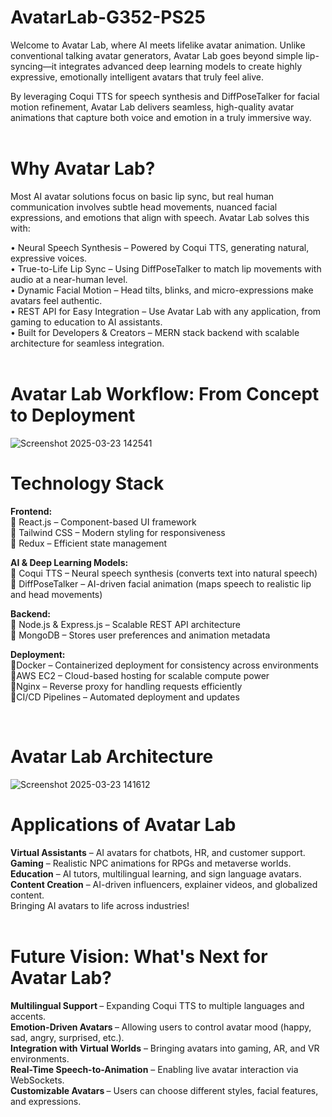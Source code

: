 # AvatarLab-G352-PS25

Welcome to Avatar Lab, where AI meets lifelike avatar animation. Unlike conventional talking avatar generators, Avatar Lab goes beyond simple lip-syncing—it integrates advanced deep learning models to create highly expressive, emotionally intelligent avatars that truly feel alive.

By leveraging Coqui TTS for speech synthesis and DiffPoseTalker for facial motion refinement, Avatar Lab delivers seamless, high-quality avatar animations that capture both voice and emotion in a truly immersive way.<br><br>


#  Why Avatar Lab?

Most AI avatar solutions focus on basic lip sync, but real human communication involves subtle head movements, nuanced facial expressions, and emotions that align with speech. Avatar Lab solves this with:

• Neural Speech Synthesis – Powered by Coqui TTS, generating natural, expressive voices.<br>
• True-to-Life Lip Sync – Using DiffPoseTalker to match lip movements with audio at a near-human level.<br>
• Dynamic Facial Motion – Head tilts, blinks, and micro-expressions make avatars feel authentic.<br>
• REST API for Easy Integration – Use Avatar Lab with any application, from gaming to education to AI assistants.<br>
• Built for Developers & Creators – MERN stack backend with scalable architecture for seamless integration.<br>
<br>

#  Avatar Lab Workflow: From Concept to Deployment
![Screenshot 2025-03-23 142541](https://github.com/user-attachments/assets/a18949f7-c52b-4d87-94ca-fa26906e4f53)


#  Technology Stack
<b> Frontend:</b><br>
🔹 React.js – Component-based UI framework<br>
🔹 Tailwind CSS – Modern styling for responsiveness<br>
🔹 Redux – Efficient state management<br>

<b> AI & Deep Learning Models:</b><br>
🔹 Coqui TTS – Neural speech synthesis (converts text into natural speech)<br>
🔹 DiffPoseTalker – AI-driven facial animation (maps speech to realistic lip and head movements)<br>

<b> Backend:</b><br>
🔹 Node.js & Express.js – Scalable REST API architecture<br>
🔹 MongoDB – Stores user preferences and animation metadata<br>

<b>Deployment:</b><br>
🔹Docker – Containerized deployment for consistency across environments<br>
🔹AWS EC2 – Cloud-based hosting for scalable compute power<br>
🔹Nginx – Reverse proxy for handling requests efficiently<br>
🔹CI/CD Pipelines – Automated deployment and updates<br>

<br>

#   Avatar Lab Architecture

![Screenshot 2025-03-23 141612](https://github.com/user-attachments/assets/ad5ddbc7-bb95-4289-b3e7-5c3aeddf0367)
<br>

#  Applications of Avatar Lab

 <b>Virtual Assistants</b> – AI avatars for chatbots, HR, and customer support.<br>
 <b>Gaming</b> – Realistic NPC animations for RPGs and metaverse worlds.<br>
 <b>Education</b> – AI tutors, multilingual learning, and sign language avatars.<br>
 <b>Content Creation</b> – AI-driven influencers, explainer videos, and globalized content.<br>
 Bringing AI avatars to life across industries!<br>
<br>
#  Future Vision: What's Next for Avatar Lab?

 <b>Multilingual Support </b>– Expanding Coqui TTS to multiple languages and accents.<br>
 <b>Emotion-Driven Avatars </b>– Allowing users to control avatar mood (happy, sad, angry, surprised, etc.).<br>
 <b>Integration with Virtual Worlds</b> – Bringing avatars into gaming, AR, and VR environments.<br>
 <b>Real-Time Speech-to-Animation</b> – Enabling live avatar interaction via WebSockets.<br>
 <b>Customizable Avatars </b>– Users can choose different styles, facial features, and expressions.<br>
